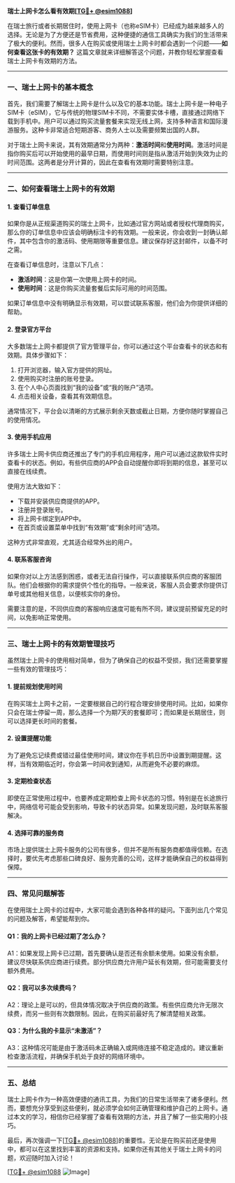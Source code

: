 **瑞士上网卡怎么看有效期[[TG💪+ @esim1088](https://t.me/s/esim1088)]**

在瑞士旅行或者长期居住时，使用上网卡（也称eSIM卡）已经成为越来越多人的选择。无论是为了方便还是节省费用，这种便捷的通信工具确实为我们的生活带来了极大的便利。然而，很多人在购买或使用瑞士上网卡时都会遇到一个问题——**如何查看这张卡的有效期？** 这篇文章就来详细解答这个问题，并教你轻松掌握查看瑞士上网卡有效期的方法。

---

### **一、瑞士上网卡的基本概念**

首先，我们需要了解瑞士上网卡是什么以及它的基本功能。瑞士上网卡是一种电子SIM卡（eSIM），它与传统的物理SIM卡不同，不需要实体卡槽，直接通过网络下载到手机中。用户可以通过购买流量套餐来实现无线上网，支持多种语言和国际漫游服务。这种卡非常适合短期游客、商务人士以及需要频繁出国的人群。

对于瑞士上网卡来说，其有效期通常分为两种：**激活时间**和**使用时间**。激活时间是指你购买后可以开始使用的最早日期，而使用时间则是指从激活开始到失效为止的时间范围。这两者是分开计算的，因此在查看有效期时需要特别注意。

---

### **二、如何查看瑞士上网卡的有效期**

#### **1. 查看订单信息**
如果你是从正规渠道购买的瑞士上网卡，比如通过官方网站或者授权代理商购买，那么你的订单信息中应该会明确标注卡的有效期。一般来说，你会收到一封确认邮件，其中包含你的激活码、使用期限等重要信息。建议保存好这封邮件，以备不时之需。

在查看订单信息时，注意以下几点：
- **激活时间**：这是你第一次使用上网卡的时间。
- **使用时间**：这是你购买流量套餐后实际可用的时间范围。

如果订单信息中没有明确显示有效期，可以尝试联系客服，他们会为你提供详细的帮助。

#### **2. 登录官方平台**
大多数瑞士上网卡都提供了官方管理平台，你可以通过这个平台查看卡的状态和有效期。具体步骤如下：

1. 打开浏览器，输入官方提供的网址。
2. 使用购买时注册的账号登录。
3. 在个人中心页面找到“我的设备”或“我的账户”选项。
4. 点击相关设备，查看其有效期信息。

通常情况下，平台会以清晰的方式展示剩余天数或截止日期，方便你随时掌握自己的使用情况。

#### **3. 使用手机应用**
许多瑞士上网卡供应商还推出了专门的手机应用程序，用户可以通过这款软件实时查看卡的状态。例如，有些供应商的APP会自动提醒你即将到期的信息，甚至可以直接在线续费。

使用方法大致如下：
- 下载并安装供应商提供的APP。
- 注册并登录账号。
- 将上网卡绑定到APP中。
- 在首页或设置菜单中找到“有效期”或“剩余时间”选项。

这种方式非常直观，尤其适合经常外出的用户。

#### **4. 联系客服咨询**
如果你对以上方法感到困惑，或者无法自行操作，可以直接联系供应商的客服团队。他们会根据你的需求提供个性化的指导。一般来说，客服人员会要求你提供订单号或其他相关信息，以便核实你的身份。

需要注意的是，不同供应商的客服响应速度可能有所不同，建议提前预留充足的时间，以免影响正常使用。

---

### **三、瑞士上网卡的有效期管理技巧**

虽然瑞士上网卡的使用相对简单，但为了确保自己的权益不受损，我们还需要掌握一些有效的管理技巧：

#### **1. 提前规划使用时间**
在购买瑞士上网卡之前，一定要根据自己的行程合理安排使用时间。比如，如果你只会在瑞士停留一周，那么选择一个为期7天的套餐即可；而如果是长期居住，则可以选择更长时间的套餐。

#### **2. 设置提醒功能**
为了避免忘记续费或错过最佳使用时间，建议你在手机日历中设置到期提醒。这样，当有效期临近时，你会第一时间收到通知，从而避免不必要的麻烦。

#### **3. 定期检查状态**
即使在正常使用过程中，也要养成定期检查上网卡状态的习惯。特别是在长途旅行中，网络信号可能会受到影响，导致卡的状态异常。如果发现问题，及时联系客服解决。

#### **4. 选择可靠的服务商**
市场上提供瑞士上网卡服务的公司有很多，但并不是所有服务商都值得信赖。在选择时，要优先考虑那些口碑良好、服务完善的公司，这样才能确保自己的权益得到保障。

---

### **四、常见问题解答**

在使用瑞士上网卡的过程中，大家可能会遇到各种各样的疑问。下面列出几个常见的问题及解答，希望能帮到你。

#### **Q1：我的上网卡已经过期了怎么办？**
A1：如果发现上网卡已过期，首先要确认是否还有余额未使用。如果没有余额，建议尽快联系供应商进行续费。部分供应商允许用户延长有效期，但可能需要支付额外费用。

#### **Q2：我可以多次续费吗？**
A2：理论上是可以的，但具体情况取决于供应商的政策。有些供应商允许无限次续费，而另一些则有次数限制。因此，在购买前最好先了解清楚相关政策。

#### **Q3：为什么我的卡显示“未激活”？**
A3：这种情况可能是由于激活码未正确输入或网络连接不稳定造成的。建议重新检查激活流程，并确保手机处于良好的网络环境中。

---

### **五、总结**

瑞士上网卡作为一种高效便捷的通讯工具，为我们的日常生活带来了诸多便利。然而，要想充分享受到这些便利，就必须学会如何正确管理和维护自己的上网卡。通过本文的学习，相信你已经掌握了查看有效期的方法，并且了解了一些实用的小技巧。

最后，再次强调一下[[TG💪+ @esim1088](https://t.me/s/esim1088)]的重要性。无论是在购买前还是使用中，都可以在这里找到丰富的资源和支持。如果你还有其他关于瑞士上网卡的问题，欢迎随时加入讨论！

[[TG💪+ @esim1088](https://t.me/s/esim1088) ![Image](https://i.postimg.cc/4NQfJmqS/Snipaste-2025-05-13-00-14-12.png)]